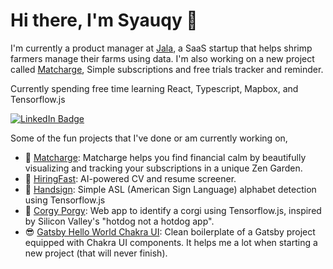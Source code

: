 # Hi there, I'm Syauqy 👋

I'm currently a product manager at [Jala](https://jala.tech), a SaaS startup that helps shrimp farmers manage their farms using data.
I'm also working on a new project called [Matcharge](https://matcharge.app), Simple subscriptions and free trials tracker and reminder.

Currently spending free time learning React, Typescript, Mapbox, and Tensorflow.js 

<a href="https://www.linkedin.com/in/syauqyaziz/"><img src="https://img.shields.io/badge/-@syauqy-0077B5?style=flat-square&amp;labelColor=0077B5&amp;logo=LinkedIn&amp;link=https://www.linkedin.com/in/syauqyaziz/" alt="LinkedIn Badge"></a> 

Some of the fun projects that I've done or am currently working on,
- 🍵 [Matcharge](https://matcharge.app): Matcharge helps you find financial calm by beautifully visualizing and tracking your subscriptions in a unique Zen Garden.
- 👀 [HiringFast](https://hiringfa.st): AI-powered CV and resume screener.
- 🤟 [Handsign](https://github.com/syauqy/handsign-tensorflow-gatsby): Simple ASL (American Sign Language) alphabet detection using Tensorflow.js
- 🐶 [Corgy Porgy](https://github.com/syauqy/corgyporgy): Web app to identify a corgi using Tensorflow.js, inspired by Silicon Valley's "hotdog not a hotdog app".
- 😎 [Gatsby Hello World Chakra UI](https://github.com/syauqy/gatsby-hello-world-chakra): Clean boilerplate of a Gatsby project equipped with Chakra UI components. It helps me a lot when starting a new project (that will never finish).



<!--
**syauqy/syauqy** is a ✨ _special_ ✨ repository because its `README.md` (this file) appears on your GitHub profile.

Here are some ideas to get you started:

- 🔭 I’m currently working on ...
- 🌱 I’m currently learning ...
- 👯 I’m looking to collaborate on ...
- 🤔 I’m looking for help with ...
- 💬 Ask me about ...
- 📫 How to reach me: ...
- 😄 Pronouns: ...
- ⚡ Fun fact: ...
-->
